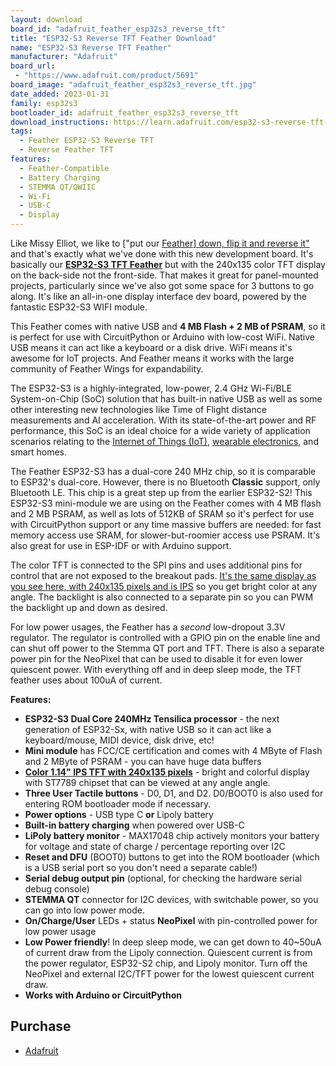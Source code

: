 ```yaml
---
layout: download
board_id: "adafruit_feather_esp32s3_reverse_tft"
title: "ESP32-S3 Reverse TFT Feather Download"
name: "ESP32-S3 Reverse TFT Feather"
manufacturer: "Adafruit"
board_url:
 - "https://www.adafruit.com/product/5691"
board_image: "adafruit_feather_esp32s3_reverse_tft.jpg"
date_added: 2023-01-31
family: esp32s3
bootloader_id: adafruit_feather_esp32s3_reverse_tft
download_instructions: https://learn.adafruit.com/esp32-s3-reverse-tft-feather/install-circuitpython
tags:
  - Feather ESP32-S3 Reverse TFT
  - Reverse Feather TFT
features:
  - Feather-Compatible
  - Battery Charging
  - STEMMA QT/QWIIC
  - Wi-Fi
  - USB-C
  - Display
---
```


Like Missy Elliot, we like to ["put our [Feather\] down, flip it and reverse it"](https://www.youtube.com/watch?v=cjIvu7e6Wq8) and that's exactly what we've done with this new development board. It's basically our **[ESP32-S3 TFT Feather](https://www.adafruit.com/product/5483)** but with the 240x135 color TFT display on the back-side not the front-side. That makes it great for panel-mounted projects, particularly since we've also got some space for 3 buttons to go along. It's like an all-in-one display interface dev board, powered by the fantastic ESP32-S3 WIFI module.

This Feather comes with native USB and **4 MB Flash + 2 MB of PSRAM**, so it is perfect for use with CircuitPython or Arduino with low-cost WiFi. Native USB means it can act like a keyboard or a disk drive. WiFi means it's awesome for IoT projects. And Feather means it works with the large community of Feather Wings for expandability.

The ESP32-S3 is a highly-integrated, low-power, 2.4 GHz Wi-Fi/BLE System-on-Chip (SoC) solution that has built-in native USB as well as some other interesting new technologies like Time of Flight distance measurements and AI acceleration. With its state-of-the-art power and RF performance, this SoC is an ideal choice for a wide variety of application scenarios relating to the [Internet of Things (IoT)](https://www.adafruit.com/category/342), [wearable electronics](https://www.adafruit.com/category/65), and smart homes.

The Feather ESP32-S3 has a dual-core 240 MHz chip, so it is comparable to ESP32's dual-core. However, there is no Bluetooth **Classic** support, only Bluetooth LE. This chip is a great step up from the earlier ESP32-S2! This ESP32-S3 mini-module we are using on the Feather comes with 4 MB flash and 2 MB PSRAM, as well as lots of 512KB of SRAM so it's perfect for use with CircuitPython support or any time massive buffers are needed: for fast memory access use SRAM, for slower-but-roomier access use PSRAM. It's also great for use in ESP-IDF or with Arduino support.

The color TFT is connected to the SPI pins and uses additional pins for control that are not exposed to the breakout pads. [It's the same display as you see here, with 240x135 pixels and is IPS](https://www.adafruit.com/product/4383) so you get bright color at any angle. The backlight is also connected to a separate pin so you can PWM the backlight up and down as desired.

For low power usages, the Feather has a *second* low-dropout 3.3V regulator. The regulator is controlled with a GPIO pin on the enable line and can shut off power to the Stemma QT port and TFT. There is also a separate power pin for the NeoPixel that can be used to disable it for even lower quiescent power. With everything off and in deep sleep mode, the TFT feather uses about 100uA of current.

**Features:**

- **ESP32-S3 Dual Core 240MHz Tensilica processor** - the next generation of ESP32-Sx, with native USB so it can act like a keyboard/mouse, MIDI device, disk drive, etc!
- **Mini module** has FCC/CE certification and comes with 4 MByte of Flash and 2 MByte of PSRAM - you can have huge data buffers
- **[Color 1.14" IPS TFT with 240x135 pixels](https://www.adafruit.com/product/4383)** - bright and colorful display with ST7789 chipset that can be viewed at any angle angle.
- **Three User Tactile buttons** - D0, D1, and D2. D0/BOOT0 is also used for entering ROM bootloader mode if necessary.
- **Power options** - USB type C **or** Lipoly battery
- **Built-in battery charging** when powered over USB-C
- **LiPoly battery monitor** - MAX17048 chip actively monitors your battery for voltage and state of charge / percentage reporting over I2C
- **Reset and DFU** (BOOT0) buttons to get into the ROM bootloader (which is a USB serial port so you don't need a separate cable!)
- **Serial debug output pin** (optional, for checking the hardware serial debug console)
- **STEMMA QT** connector for I2C devices, with switchable power, so you can go into low power mode.
- **On/Charge/User** LEDs + status **NeoPixel** with pin-controlled power for low power usage
- **Low Power friendly**! In deep sleep mode, we can get down to 40~50uA of current draw from the Lipoly connection. Quiescent current is from the power regulator, ESP32-S2 chip, and Lipoly monitor. Turn off the NeoPixel and external I2C/TFT power for the lowest quiescent current draw.
- **Works with Arduino or CircuitPython**

## Purchase

* [Adafruit](https://www.adafruit.com/product/5691)